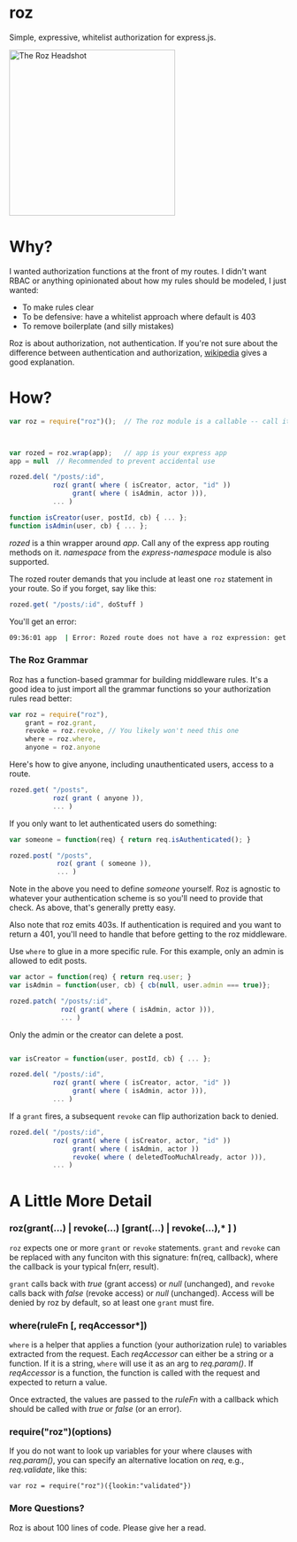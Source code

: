 roz
===
Simple, expressive, whitelist authorization for express.js.

[<img src="https://raw.github.com/nomic/roz/master/roz-night-court.jpg"
     alt="The Roz Headshot"
     height="300px"/>](http://www.imdb.com/title/tt0086770/)

Why?
====
I wanted authorization functions at the front of my routes.  I didn't want RBAC
or anything opinionated about how my rules should be modeled, I just wanted:

* To make rules clear
* To be defensive: have a whitelist approach where default is 403
* To remove boilerplate (and silly mistakes)

Roz is about authorization, not authentication.  If you're not sure about the
difference between authentication and authorization, [wikipedia](http://en.wikipedia.org/wiki/Authentication#Authorization)
gives a good explanation.

How?
====
```js
var roz = require("roz")();  // The roz module is a callable -- call it



var rozed = roz.wrap(app);   // app is your express app
app = null  // Recommended to prevent accidental use

rozed.del( "/posts/:id",
           roz( grant( where ( isCreator, actor, "id" ))
                grant( where ( isAdmin, actor ))),
           ... )

function isCreator(user, postId, cb) { ... };
function isAdmin(user, cb) { ... };
```

*rozed* is a thin wrapper around *app*.  Call any of the express app routing
methods on it.  *namespace* from the *express-namespace* module is also supported.

The rozed router demands that you include at least one `roz` statement in your route.  So
if you forget, say like this:
```js
rozed.get( "/posts/:id", doStuff )
```
You'll get an error:
```bash
09:36:01 app  | Error: Rozed route does not have a roz expression: get /posts/:id
```

### The Roz Grammar

Roz has a function-based grammar for building middleware rules. It's a good
idea to just import all the grammar functions so your authorization rules
read better:
```js
var roz = require("roz"),
    grant = roz.grant,
    revoke = roz.revoke, // You likely won't need this one
    where = roz.where,
    anyone = roz.anyone
```

Here's how to give anyone, including unauthenticated users, access to a route.
```js
rozed.get( "/posts",
           roz( grant ( anyone )),
           ... )
```

If you only want to let authenticated users do something:
```js
var someone = function(req) { return req.isAuthenticated(); }

rozed.post( "/posts",
            roz( grant ( someone )),
            ... )
```

Note in the above you need to define *someone* yourself.  Roz is agnostic to
whatever your authentication scheme is so you'll need to provide that check.  As
above, that's generally pretty easy.

Also note that roz emits 403s.  If authentication is required and you want to
return a 401, you'll need to handle that before getting to the roz middleware.


Use `where` to glue in a more specific rule.  For this example, only
an admin is allowed to edit posts.
```js
var actor = function(req) { return req.user; }
var isAdmin = function(user, cb) { cb(null, user.admin === true)};

rozed.patch( "/posts/:id",
             roz( grant( where ( isAdmin, actor ))),
             ... )
```

Only the admin or the creator can delete a post.
```js

var isCreator = function(user, postId, cb) { ... };

rozed.del( "/posts/:id",
           roz( grant( where ( isCreator, actor, "id" ))
                grant( where ( isAdmin, actor ))),
           ... )
```

If a `grant` fires, a subsequent `revoke` can flip authorization back
to denied.
```js
rozed.del( "/posts/:id",
           roz( grant( where ( isCreator, actor, "id" ))
                grant( where ( isAdmin, actor ))
                revoke( where ( deletedTooMuchAlready, actor ))),
           ... )
```

A Little More Detail
====================

### roz(grant(...) | revoke(...) [grant(...) | revoke(...),* ] )
`roz` expects one or more `grant` or `revoke` statements.  `grant`
and `revoke` can be replaced with any funciton with this signature:
fn(req, callback), where the callback is your typical fn(err, result).

`grant` calls back with *true* (grant access) or *null* (unchanged),
and `revoke` calls back with *false* (revoke access) or *null* (unchanged).
Access will be denied by roz by default, so at least one `grant` must fire.

### where(ruleFn [, reqAccessor*])
`where` is a helper that applies a function (your authorization rule) to
variables extracted from the request.  Each *reqAccessor* can either be a
string or a function.  If it is a string, `where` will use it as an arg to
*req.param()*.  If *reqAccessor* is a function, the function is called with the
request and expected to return a value.

Once extracted, the values are passed to the *ruleFn* with a callback which
should be called with *true* or *false* (or an error).

### require("roz")(options)
If you do not want to look up variables for your where clauses with *req.param()*,
you can specify an alternative location on *req*, e.g., *req.validate*, like this:
```
var roz = require("roz")({lookin:"validated"})
```

### More Questions?
Roz is about 100 lines of code.  Please give her a read.

